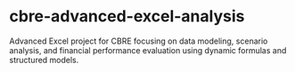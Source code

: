 # cbre-advanced-excel-analysis
Advanced Excel project for CBRE focusing on data modeling, scenario analysis, and financial performance evaluation using dynamic formulas and structured models.
